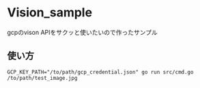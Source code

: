 # Vision_sample
gcpのvison APIをサクッと使いたいので作ったサンプル

## 使い方
```
GCP_KEY_PATH="/to/path/gcp_credential.json" go run src/cmd.go /to/path/test_image.jpg
```